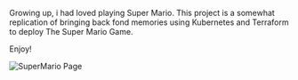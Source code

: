 Growing up, i had loved playing Super Mario.
This project is a somewhat replication of bringing back fond memories using Kubernetes and Terraform to deploy The Super Mario Game.

Enjoy!


![SuperMario Page](https://github.com/user-attachments/assets/af9b45bc-5773-4f61-91e2-859b8a534b4d)
